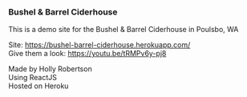 ### Bushel & Barrel Ciderhouse

This is a demo site for the Bushel & Barrel Ciderhouse in Poulsbo, WA  

Site: https://bushel-barrel-ciderhouse.herokuapp.com/  
Give them a look: https://youtu.be/tRMPv6y-pj8  
  
Made by Holly Robertson  
Using ReactJS  
Hosted on Heroku  
